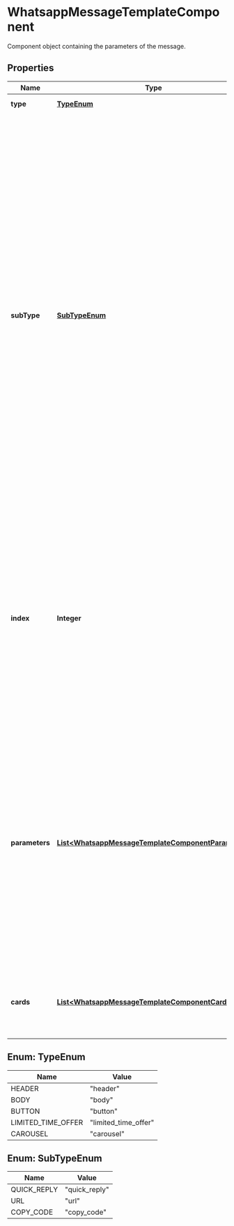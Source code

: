 

# WhatsappMessageTemplateComponent

Component object containing the parameters of the message.

## Properties

| Name | Type | Description | Notes |
|------------ | ------------- | ------------- | -------------|
|**type** | [**TypeEnum**](#TypeEnum) | Component type. |  |
|**subType** | [**SubTypeEnum**](#SubTypeEnum) | **Required when type is &#x60;button&#x60;.** Type of button. &#x60;quick_reply&#x60;: Refers to a previously created quick reply button that allows for the customer to return a predefined message. &#x60;url&#x60;: Refers to a previously created url button that allows the customer to visit the URL generated by appending the text parameter to the predefined prefix URL in the template. &#x60;copy_code&#x60;: Refers to a previously created copy code button that allows the customer to copy a text string (defined when the template is sent in a template message) to the device&#39;s clipboard when tapped by the app user. |  [optional] |
|**index** | **Integer** | **Required when &#x60;type&#x60; &#x3D; &#x60;button&#x60;. Not used for the other types.** Indicates order in which button should appear, if the template uses multiple buttons. Buttons are zero-indexed, so setting value to 0 will cause the button to appear first, and another button with an index of 1 will appear next, etc. |  [optional] |
|**parameters** | [**List&lt;WhatsappMessageTemplateComponentParameter&gt;**](WhatsappMessageTemplateComponentParameter.md) | **Required when &#x60;type&#x60; &#x3D; &#x60;button&#x60;, or there are variables in the corresponding template component, or the template &#x60;HEADER&#x60; format is media (&#x60;IMAGE&#x60;, &#x60;VIDEO&#x60;, or &#x60;DOCUMENT&#x60;).** Array of parameter objects with the content of the message. For components of &#x60;type&#x60; &#x3D; &#x60;button&#x60;, see the [button parameter object](https://developers.facebook.com/docs/whatsapp/cloud-api/reference/messages#button-parameter-object). |  [optional] |
|**cards** | [**List&lt;WhatsappMessageTemplateComponentCard&gt;**](WhatsappMessageTemplateComponentCard.md) | Use for &#x60;carousel&#x60; components. Provides card components containing the parameters of the message. |  [optional] |



## Enum: TypeEnum

| Name | Value |
|---- | -----|
| HEADER | &quot;header&quot; |
| BODY | &quot;body&quot; |
| BUTTON | &quot;button&quot; |
| LIMITED_TIME_OFFER | &quot;limited_time_offer&quot; |
| CAROUSEL | &quot;carousel&quot; |



## Enum: SubTypeEnum

| Name | Value |
|---- | -----|
| QUICK_REPLY | &quot;quick_reply&quot; |
| URL | &quot;url&quot; |
| COPY_CODE | &quot;copy_code&quot; |



